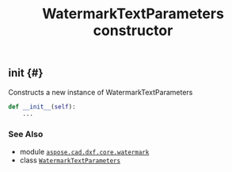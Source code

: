 ﻿---
title: WatermarkTextParameters constructor
second_title: Aspose.CAD for Python via .NET API References
description: 
type: docs
weight: 10
url: /python-net/aspose.cad.dxf.core.watermark/watermarktextparameters/__init__/
is_root: false
---

## __init__ {#}

Constructs a new instance of WatermarkTextParameters



```python
def __init__(self):
    ...
```





### See Also
* module [`aspose.cad.dxf.core.watermark`](../../)
* class [`WatermarkTextParameters`](/cad/python-net/aspose.cad.dxf.core.watermark/watermarktextparameters)
